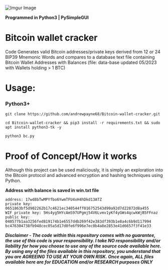 ![Imgur Image](http://i.imgur.com/rInHXVU.png)

**Programmed in Python3 | PySimpleGUI**

# Bitcoin wallet cracker
Code Generates valid Bitcoin addresses/private keys derived from 12 or 24 BIP39 Mnemonic Words and compares to a database text file containing Bitcoin Wallet Addresses with Balances (file: data-base updated 05/2023 with Wallets holding > 1 BTC)


# Usage:
### Python3+

```
git clone https://github.com/andrewpayne68/Bitcoin-wallet-cracker.git

cd Bitcoin-wallet-cracker && pip3 install -r requirements.txt && sudo apt install python3-tk -y

python3 bc.py
```

# Proof of Concept/How it works
Although this project can be used maliciously, it is simply an 
exploration into the Bitcoin protocol and advanced encryption and 
hashing techniques using Python.




**Address with balance is saved in win.txt file**
```
address: 17wd8bTwMPYfbo6YwmTFU4xH4hDkd13ATZ
private key: 0651863bf5d902262b17c4621ec340544ff016752543d99a92d7d22872d8a455
WIF private key: 5Hs4yg5HYcAmS97UPgmj54V6Lvmv1yKf4yGWs4qcwkWjB5FFnaz
public key: 040577b1aa3256fed819174b1e6557d4b269f42e383df393b1e8a4c6b9d117994
bc476304738fb948cec05a5d17d0fe6f996e7ec0b4a8e2853e41d6657f3f41e33
```


***Disclaimer - The code within this repository comes with no guarantee, the use of this code is your responsibility. I take NO responsibility and/or liability for how you choose to use any of the source code available here. By using any of the files available in this repository, you understand that you are AGREEING TO USE AT YOUR OWN RISK. Once again, ALL files available here are for EDUCATION and/or RESEARCH purposes ONLY***


